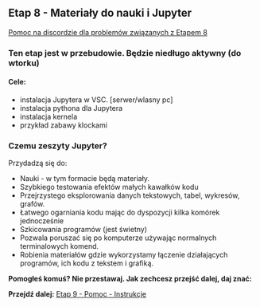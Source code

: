 ## Etap 8 - Materiały do nauki i Jupyter

[Pomoc na discordzie dla problemów związanych z Etapem 8](https://discord.gg/v3hxUdVFwZ)


### Ten etap jest w przebudowie. Będzie niedługo aktywny (do wtorku)

#### Cele:
- instalacja Jupytera w VSC. [serwer/wlasny pc]
- instalacja pythona dla Jupytera
- instalacja kernela
- przykład zabawy klockami

### Czemu zeszyty Jupyter?

Przydadzą się do:
- Nauki - w tym formacie będą materiały.
- Szybkiego testowania efektów małych kawałków kodu
- Przejrzystego eksplorowania danych tekstowych, tabel, wykresów, grafów.
- Łatwego ogarniania kodu mając do dyspozycji kilka komórek jednocześnie 
- Szkicowania programów (jest świetny)
- Pozwala poruszać się po komputerze używając normalnych terminalowych komend.
- Robienia materiałów gdzie wykorzystamy łączenie działających programów, ich kodu z tekstem i grafiką.

**Pomogłeś komuś? Nie przestawaj. Jak zechcesz przejść dalej, daj znać:**

**Przejdź dalej:** [Etap 9 - Pomoc - Instrukcje](http://bityl.pl/QKsi4)
